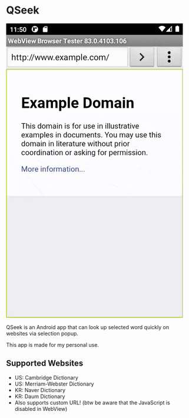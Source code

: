 # QSeek

![Screenshot](images/example.gif)

QSeek is an Android app that can look up selected word quickly on websites via selection popup.

This app is made for my personal use.

## Supported Websites

- US: Cambridge Dictionary
- US: Merriam-Webster Dictionary
- KR: Naver Dictionary
- KR: Daum Dictionary
- Also supports custom URL! (btw be aware that the JavaScript is disabled in WebView)